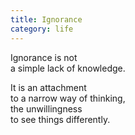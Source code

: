 ```yaml
---
title: Ignorance
category: life
---
```

Ignorance is not   
a simple lack of knowledge.

It is an attachment   
to a narrow way of thinking,  
the unwillingness   
to see things differently.
